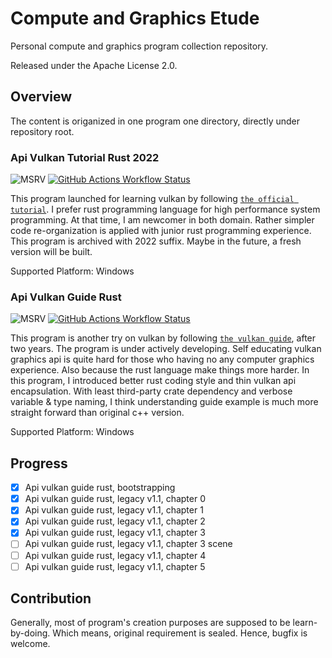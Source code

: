 # Compute and Graphics Etude

Personal compute and graphics program collection repository.

Released under the Apache License 2.0.

## Overview

The content is origanized in one program one directory, directly under repository root.

### Api Vulkan Tutorial Rust 2022
![MSRV](https://img.shields.io/badge/MSRV-1.64.0-blue)
[![GitHub Actions Workflow Status](https://img.shields.io/github/actions/workflow/status/WithoutPlastic/compute-and-graphics-etude/api-vulkan-tutorial-rust-2022.ci-information.build.yaml?label=Build)](https://github.com/WithoutPlastic/compute-and-graphics-etude/actions?query=workflow%3AApi+Vulkan+Tutorial+Rust+2022+-+CI+Information)

This program launched for learning vulkan by following [`the official tutorial`](https://vulkan-tutorial.com). I prefer rust programming language for high performance system programming. At that time, I am newcomer in both domain. Rather simpler code re-organization is applied with junior rust programming experience. This program is archived with 2022 suffix. Maybe in the future, a fresh version will be built.

Supported Platform: Windows

### Api Vulkan Guide Rust
![MSRV](https://img.shields.io/badge/MSRV-1.80.1-blue)
[![GitHub Actions Workflow Status](https://img.shields.io/github/actions/workflow/status/WithoutPlastic/compute-and-graphics-etude/api-vulkan-guide-rust.ci-information.build.yaml?label=Build)](https://github.com/WithoutPlastic/compute-and-graphics-etude/actions?query=workflow%3AApi+Vulkan+Guide+Rust+-+CI+Information)

This program is another try on vulkan by following [`the vulkan guide`](https://vkguide.dev), after two years. The program is under actively developing. Self educating vulkan graphics api is quite hard for those who having no any computer graphics experience. Also because the rust language make things more harder. In this program, I introduced better rust coding style and thin vulkan api encapsulation. With least third-party crate dependency and verbose variable & type naming, I think understanding guide example is much more straight forward than original c++ version.

Supported Platform: Windows

## Progress

- [x] Api vulkan guide rust, bootstrapping
- [x] Api vulkan guide rust, legacy v1.1, chapter 0
- [x] Api vulkan guide rust, legacy v1.1, chapter 1
- [x] Api vulkan guide rust, legacy v1.1, chapter 2
- [x] Api vulkan guide rust, legacy v1.1, chapter 3
- [ ] Api vulkan guide rust, legacy v1.1, chapter 3 scene
- [ ] Api vulkan guide rust, legacy v1.1, chapter 4
- [ ] Api vulkan guide rust, legacy v1.1, chapter 5

## Contribution

Generally, most of program's creation purposes are supposed to be learn-by-doing. Which means, original requirement is sealed. Hence, bugfix is welcome.
